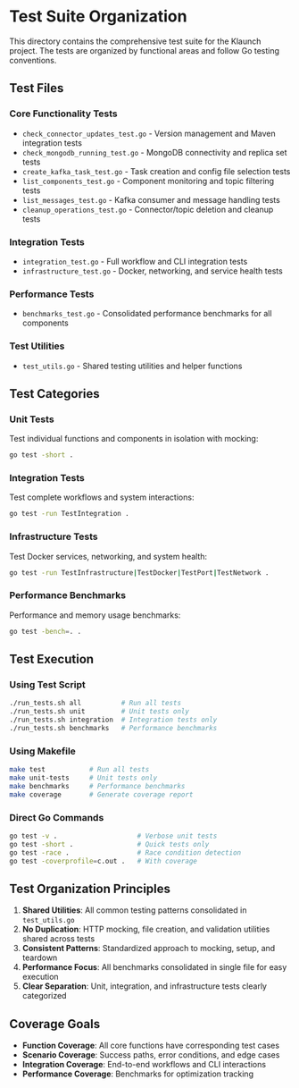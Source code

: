 # Test Suite Organization

This directory contains the comprehensive test suite for the Klaunch project. The tests are organized by functional areas and follow Go testing conventions.

## Test Files

### Core Functionality Tests
- `check_connector_updates_test.go` - Version management and Maven integration tests
- `check_mongodb_running_test.go` - MongoDB connectivity and replica set tests
- `create_kafka_task_test.go` - Task creation and config file selection tests
- `list_components_test.go` - Component monitoring and topic filtering tests
- `list_messages_test.go` - Kafka consumer and message handling tests
- `cleanup_operations_test.go` - Connector/topic deletion and cleanup tests

### Integration Tests
- `integration_test.go` - Full workflow and CLI integration tests
- `infrastructure_test.go` - Docker, networking, and service health tests

### Performance Tests
- `benchmarks_test.go` - Consolidated performance benchmarks for all components

### Test Utilities
- `test_utils.go` - Shared testing utilities and helper functions

## Test Categories

### Unit Tests
Test individual functions and components in isolation with mocking:
```bash
go test -short .
```

### Integration Tests
Test complete workflows and system interactions:
```bash
go test -run TestIntegration .
```

### Infrastructure Tests
Test Docker services, networking, and system health:
```bash
go test -run TestInfrastructure|TestDocker|TestPort|TestNetwork .
```

### Performance Benchmarks
Performance and memory usage benchmarks:
```bash
go test -bench=. .
```

## Test Execution

### Using Test Script
```bash
./run_tests.sh all          # Run all tests
./run_tests.sh unit         # Unit tests only
./run_tests.sh integration  # Integration tests only
./run_tests.sh benchmarks   # Performance benchmarks
```

### Using Makefile
```bash
make test           # Run all tests
make unit-tests     # Unit tests only
make benchmarks     # Performance benchmarks
make coverage       # Generate coverage report
```

### Direct Go Commands
```bash
go test -v .                    # Verbose unit tests
go test -short .                # Quick tests only
go test -race .                 # Race condition detection
go test -coverprofile=c.out .   # With coverage
```

## Test Organization Principles

1. **Shared Utilities**: All common testing patterns consolidated in `test_utils.go`
2. **No Duplication**: HTTP mocking, file creation, and validation utilities shared across tests
3. **Consistent Patterns**: Standardized approach to mocking, setup, and teardown
4. **Performance Focus**: All benchmarks consolidated in single file for easy execution
5. **Clear Separation**: Unit, integration, and infrastructure tests clearly categorized

## Coverage Goals

- **Function Coverage**: All core functions have corresponding test cases
- **Scenario Coverage**: Success paths, error conditions, and edge cases
- **Integration Coverage**: End-to-end workflows and CLI interactions
- **Performance Coverage**: Benchmarks for optimization tracking
